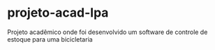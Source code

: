 # projeto-acad-lpa
Projeto acadêmico onde foi desenvolvido um software de controle de estoque para uma bicicletaria
